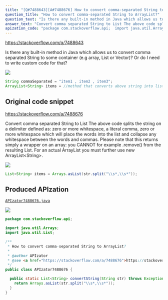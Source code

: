 ```yaml
---
title: "[Q#7488643][A#7488676] How to convert comma-separated String to ArrayList?"
question_title: "How to convert comma-separated String to ArrayList?"
question_text: "Is there any built-in method in Java which allows us to convert comma separated String to some container (e.g array, List or Vector)? Or do I need to write custom code for that?"
answer_text: "Convert comma separated String to List The above code splits the string on a delimiter defined as: zero or more whitespace, a literal comma, zero or more whitespace which will place the words into the list and collapse any whitespace between the words and commas. Please note that this returns simply a wrapper on an array: you CANNOT for example .remove() from the resulting List.  For an actual ArrayList you must further use new ArrayList<String>."
apization_code: "package com.stackoverflow.api;  import java.util.Arrays; import java.util.List;  /**  * How to convert comma-separated String to ArrayList?  *  * @author APIzator  * @see <a href=\"https://stackoverflow.com/a/7488676\">https://stackoverflow.com/a/7488676</a>  */ public class APIzator7488676 {    public static List<String> convertString(String str) throws Exception {     return Arrays.asList(str.split(\"\\\\s*,\\\\s*\"));   } }"
---
```


https://stackoverflow.com/q/7488643

Is there any built-in method in Java which allows us to convert comma separated String to some container (e.g array, List or Vector)? Or do I need to write custom code for that?


<div class="code-logo"><img src="/stackoverflow.png" /></div>

```java
String commaSeparated = "item1 , item2 , item3";
ArrayList<String> items = //method that converts above string into list??
```


## Original code snippet

https://stackoverflow.com/a/7488676

Convert comma separated String to List
The above code splits the string on a delimiter defined as: zero or more whitespace, a literal comma, zero or more whitespace which will place the words into the list and collapse any whitespace between the words and commas.
Please note that this returns simply a wrapper on an array: you CANNOT for example .remove() from the resulting List.  For an actual ArrayList you must further use new ArrayList&lt;String&gt;.

<div class="code-logo"><img src="/stackoverflow.png" /></div>

```java
List<String> items = Arrays.asList(str.split("\\s*,\\s*"));
```

## Produced APIzation

[`APIzator7488676.java`](https://github.com/blind-papers/apization-temp-data/raw/main/search/APIzator7488676.java)

<div class="code-logo"><img src="/apizator.png" /></div>

```java
package com.stackoverflow.api;

import java.util.Arrays;
import java.util.List;

/**
 * How to convert comma-separated String to ArrayList?
 *
 * @author APIzator
 * @see <a href="https://stackoverflow.com/a/7488676">https://stackoverflow.com/a/7488676</a>
 */
public class APIzator7488676 {

  public static List<String> convertString(String str) throws Exception {
    return Arrays.asList(str.split("\\s*,\\s*"));
  }
}

```
